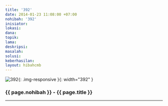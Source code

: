 ```yaml
---
title: '392'
date: 2014-01-23 11:08:00 +07:00
nohibah: '392'
inisiator: 
lokasi: 
dana: 
topik: 
lama: 
deskripsi: 
masalah: 
solusi: 
keberhasilan: 
layout: hibahcmb
---
```


![392](/static/img/hibahcmb/392.png){: .img-responsive }{: width="392" }

### {{ page.nohibah }} - {{ page.title }}

---
